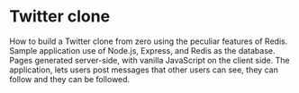 # Twitter clone
 How to build a Twitter clone from zero using the peculiar features of Redis.
Sample application use of Node.js, Express, and Redis as the database.
Pages generated server-side, with vanilla JavaScript on the client side.
The application, lets users post messages that other users can see, they can follow and they can be followed.

